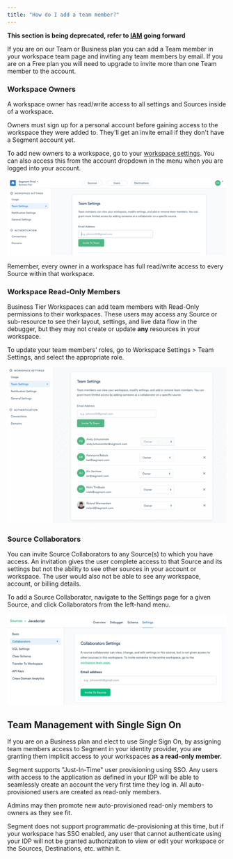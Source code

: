 ```yaml
---
title: "How do I add a team member?"
---
```


**This section is being deprecated, refer to [IAM](/docs/segment-app/iam) going forward**

If you are on our Team or Business plan you can add a Team member in your workspace team page and inviting any team members by email. If you are on a Free plan you will need to upgrade to invite more than one Team member to the account. 

### Workspace Owners

A workspace owner has read/write access to all settings and Sources inside of a workspace.

Owners must sign up for a personal account before gaining access to the workspace they were added to. They'll get an invite email if they don't have a Segment account yet.

To add new owners to a workspace, go to your [workspace settings](https://segment.com/goto-my-workspace/settings/team). You can also access this from the account dropdown in the menu when you are logged into your account.

![](images/add_vCFbkibE.png)

Remember, every owner in a workspace has full read/write access to every Source within that workspace.

### Workspace Read-Only Members

Business Tier Workspaces can add team members with Read-Only permissions to their workspaces. These users may access any Source or sub-resource to see their layout, settings, and live data flow in the debugger, but they may not create or update **any** resources in your workspace.

To update your team members' roles, go to Workspace Settings > Team Settings, and select the appropriate role. 

![](images/add_0ri7jEET.gif)

### Source Collaborators

You can invite Source Collaborators to any Source(s) to which you have access. An invitation gives the user complete access to that Source and its settings but not the ability to see other sources in your account or workspace. The user would also not be able to see any workspace, account, or billing details.

To add a Source Collaborator, navigate to the Settings page for a given Source, and click Collaborators from the left-hand menu.

![](images/add_ZMFMf52j.png)

## Team Management with Single Sign On

If you are on a Business plan and elect to use Single Sign On, by assigning team members access to Segment in your identity provider, you are granting them implicit access to your workspaces **as a read-only member.**

Segment supports "Just-In-Time" user provisioning using SSO. Any users with access to the application as defined in your IDP will be able to seamlessly create an account the very first time they log in. All auto-provisioned users are created as read-only members.

Admins may then promote new auto-provisioned read-only members to owners as they see fit.

Segment does not support programmatic de-provisioning at this time, but if your workspace has SSO enabled, any user that cannot authenticate using your IDP will not be granted authorization to view or edit your workspace or the Sources, Destinations, etc. within it.
